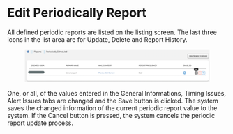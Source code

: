 # Edit Periodically Report

All defined periodic reports are listed on the listing screen. The last three icons in the list area are for Update, Delete and Report History.



<figure><img src="../../.gitbook/assets/Ekran Resmi 2023-06-21 09.42.01.png" alt=""><figcaption></figcaption></figure>

One, or all, of the values entered in the General Informations, Timing Issues, Alert Issues tabs are changed and the Save button is clicked. The system saves the changed information of the current periodic report value to the system. If the Cancel button is pressed, the system cancels the periodic report update process.

